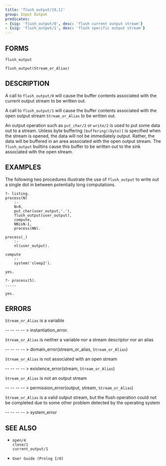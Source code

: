 ```yaml
---
title: 'flush_output/[0,1]'
group: Input Output
predicates:
- {sig: 'flush_output/0', desc: 'flush current output stream'}
- {sig: 'flush_output/1', desc: 'flush specific output stream'}
---
```


## FORMS
```
flush_output

flush_output(Stream_or_Alias)
```
## DESCRIPTION

A call to `flush_output/0` will cause the buffer contents associated with the current output stream to be written out.

A call to `flush_output/1` will cause the buffer contents associated with the open output stream `Stream_or_Alias` to be written out.

An output operation such as `put_char/2` or `write/2` is used to put some data out to a stream. Unless byte buffering `[buffering((byte)]` is specified when the stream is opened, the data will not be immediately output. Rather, the data will be buffered in an area associated with the open output stream. The `flush_output` builtins cause this buffer to be written out to the sink associated with the open stream.

## EXAMPLES

The following two procedures illustrate the use of `flush_output` to write out a single dot in between potentially long computations.

```
?- listing.
process(N)
    :-
    N>0,
    put_char(user_output,'.'),
    flush_output(user_output),
    compute,
    NNisN-1,
    process(NN).

process(_)
    :-
    nl(user_output).

compute
    :-
    system('sleep2').

yes.

?- process(5).
.....

yes.
```
## ERRORS

`Stream_or_Alias` is a variable

-- -- -- -- &gt; instantiation_error.

`Stream_or_Alias` is neither a variable nor a stream descriptor nor an alias

-- -- -- -- &gt; domain_error(stream_or_alias, `Stream_or_Alias`)

`Stream_or_Alias` is not associated with an open stream

-- -- -- -- &gt; existence_error(stream, `Stream_or_Alias`)

`Stream_or_Alias` is not an output stream

-- -- -- -- &gt; permission_error(output, stream, `Stream_or_Alias`)

`Stream_or_Alias` is a valid output stream, but the flush operation could not be completed due to some other problem detected by the operating system

-- -- -- -- &gt; system_error

## SEE ALSO

- `open/4`  
`close/1`  
`current_output/1`

- `User Guide (Prolog I/O)`

